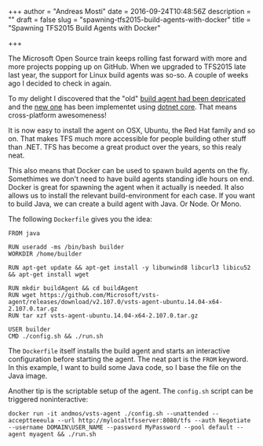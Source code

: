 +++
author = "Andreas Mosti"
date = 2016-09-24T10:48:56Z
description = ""
draft = false
slug = "spawning-tfs2015-build-agents-with-docker"
title = "Spawning TFS2015 Build Agents with Docker"

+++


The Microsoft Open Source train keeps rolling fast forward with more and more projects popping up on GitHub. When we upgraded to TFS2015 late last year, the support for Linux build agents was so-so. 
A couple of weeks ago I decided to check in again. 

To my delight I discovered that the "old" [build agent had been depricated](https://github.com/Microsoft/vso-agent) and the [new one](https://github.com/Microsoft/vsts-agent) has been implementet using [dotnet core](https://www.microsoft.com/net/core#macos).
That means cross-platform awesomeness!

It is now easy to install the agent on OSX, Ubuntu, the Red Hat family and so on.
That makes TFS much more accessible for people building other stuff than .NET. TFS has become a great product over the years, so this realy neat.

This also means that Docker can be used to spawn build agents on the fly. Somethimes we don't need to have build agents standing idle hours on end. Docker is great for spawning the agent when it actually is needed. It also allows us to install the relevant build-environment for each case. If you want to build Java, we can create a build agent with Java. Or Node. Or Mono.

The following ``Dockerfile`` gives you the idea:

```
FROM java

RUN useradd -ms /bin/bash builder
WORKDIR /home/builder

RUN apt-get update && apt-get install -y libunwind8 libcurl3 libicu52 && apt-get install wget

RUN mkdir buildAgent && cd buildAgent
RUN wget https://github.com/Microsoft/vsts-agent/releases/download/v2.107.0/vsts-agent-ubuntu.14.04-x64-2.107.0.tar.gz
RUN tar xzf vsts-agent-ubuntu.14.04-x64-2.107.0.tar.gz

USER builder
CMD ./config.sh && ./run.sh
```

The `Dockerfile` itself installs the build agent and starts an interactive configuration before starting the agent. The neat part is the `FROM` keyword. In this example, I want to build some Java code, so I base the file on the Java image.

Another tip is the scriptable setup of the agent. The `config.sh` script can be triggered noninteractive:

```
docker run -it andmos/vsts-agent ./config.sh --unattended --acceptteeeula --url http://mylocaltfsserver:8080/tfs --auth Negotiate --username DOMAIN\USER_NAME --password MyPassword --pool default --agent myagent && ./run.sh
```